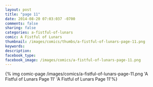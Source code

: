 ```yaml
---
layout: post
title: "page 11"
date: 2014-08-20 07:03:037 -0700
comments: false
sharing: false
categories: a-fistful-of-lunars
comic: A Fistful of Lunars
thumbnail: /images/comics/thumbs/a-fistful-of-lunars-page-11.png
keywords: 
description: 
facebook_type: 
facebook_image: /images/comics/a-fistful-of-lunars-page-11.png
---
```

{% img comic-page /images/comics/a-fistful-of-lunars-page-11.png 'A Fistful of Lunars Page 11' 'A Fistful of Lunars Page 11'%}
